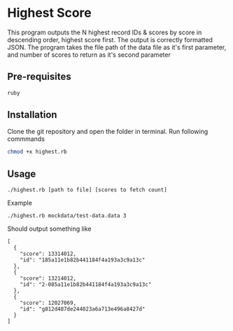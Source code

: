 # Highest Score

This program outputs the N highest record IDs & scores by score in descending order, highest score first. The output is correctly formatted JSON. The program takes the file path of the data file as it's first parameter, and
number of scores to return as it's second parameter

## Pre-requisites


```bash
ruby
```

## Installation

Clone the git repository and open the folder in terminal.
Run following commmands

```bash
chmod +x highest.rb
```

## Usage

```
./highest.rb [path to file] [scores to fetch count]
```
Example
```
./highest.rb mockdata/test-data.data 3
```
Should output something like
```
[
  {
    "score": 13314012,
    "id": "185a11e1b82b441184f4a193a3c9a13c"
  },
  {
    "score": 13214012,
    "id": "2-085a11e1b82b441184f4a193a3c9a13c"
  },
  {
    "score": 12027069,
    "id": "g812d487de244023a6a713e496a8427d"
  }
]
```
